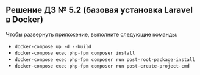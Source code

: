 ## Решение ДЗ № 5.2 (базовая установка Laravel в Docker)

Чтобы развернуть приложение, выполните следующие команды:
- `docker-compose up -d --build`
- `docker-compose exec php-fpm composer install`
- `docker-compose exec php-fpm composer run post-root-package-install`
- `docker-compose exec php-fpm composer run post-create-project-cmd`
